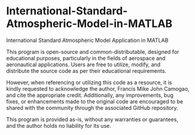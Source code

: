# International-Standard-Atmospheric-Model-in-MATLAB
International Standard Atmospheric Model Application in MATLAB

This program is open-source and common-distributable, designed for       
educational purposes, particularly in the fields of aerospace and         
aeronautical applications. Users are free to utilize, modify, and         
distribute the source code as per their educational requirements.         
                                                                          
However, when referencing or utilizing this code as a resource, it is     
kindly requested to acknowledge the author, Francis Mike John Camogao,    
and cite the appropriate credit. Additionally, any improvements, bug      
fixes, or enhancements made to the original code are encouraged to be    
shared with the community through the associated GitHub repository.       
                                                                          
This program is provided as-is, without any warranties or guarantees,     
and the author holds no liability for its use.                            
